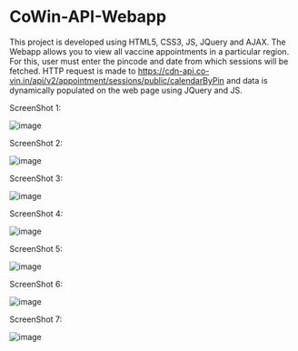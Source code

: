 # CoWin-API-Webapp

This project is developed using HTML5, CSS3, JS, JQuery and AJAX. The Webapp allows you to view all vaccine appointments in a particular region. For this, user must 
enter the pincode and date from which sessions will be fetched. HTTP request is made to   https://cdn-api.co-vin.in/api/v2/appointment/sessions/public/calendarByPin 
and data is dynamically populated on the web page using JQuery and JS. 

ScreenShot 1:

![image](https://user-images.githubusercontent.com/34687415/118370503-981aa580-b5c5-11eb-944c-21d841223b35.png)

ScreenShot 2:

![image](https://user-images.githubusercontent.com/34687415/118370532-b4b6dd80-b5c5-11eb-85e7-a4ad5a979249.png)

ScreenShot 3:

![image](https://user-images.githubusercontent.com/34687415/118370540-be404580-b5c5-11eb-8c7c-a36606c1a1d6.png)

ScreenShot 4:

![image](https://user-images.githubusercontent.com/34687415/118370547-c4362680-b5c5-11eb-8704-a9af32b390ec.png)

ScreenShot 5:

![image](https://user-images.githubusercontent.com/34687415/118370550-c8fada80-b5c5-11eb-99bc-fa53446af386.png)

ScreenShot 6:

![image](https://user-images.githubusercontent.com/34687415/118370553-cdbf8e80-b5c5-11eb-9972-ba435146f93f.png)

ScreenShot 7:

![image](https://user-images.githubusercontent.com/34687415/118370565-d4e69c80-b5c5-11eb-92df-d5a3e91eee30.png)




